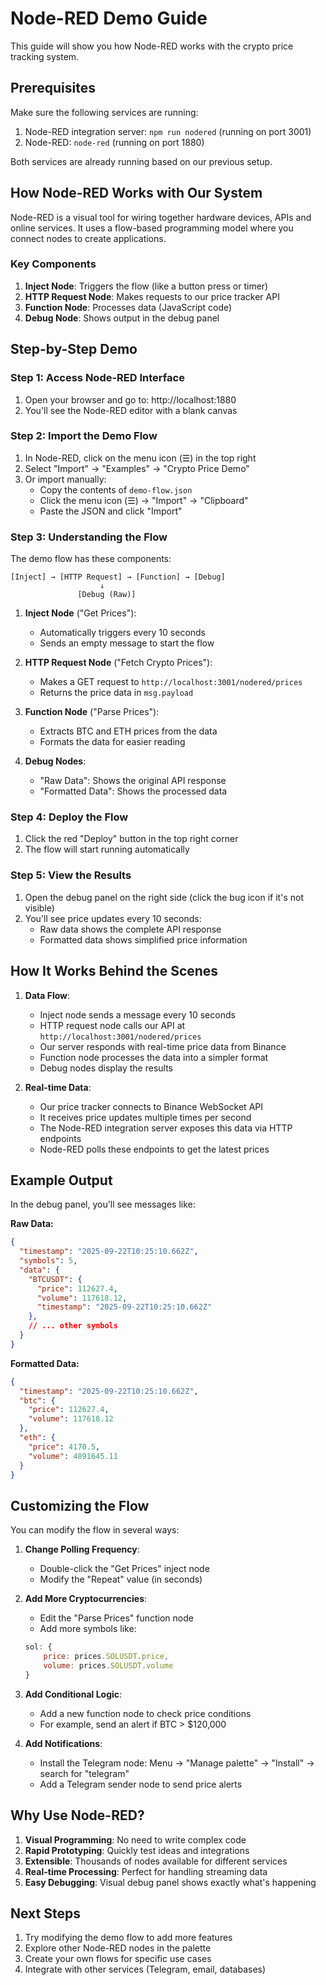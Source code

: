 # Node-RED Demo Guide

This guide will show you how Node-RED works with the crypto price tracking system.

## Prerequisites

Make sure the following services are running:
1. Node-RED integration server: `npm run nodered` (running on port 3001)
2. Node-RED: `node-red` (running on port 1880)

Both services are already running based on our previous setup.

## How Node-RED Works with Our System

Node-RED is a visual tool for wiring together hardware devices, APIs and online services. It uses a flow-based programming model where you connect nodes to create applications.

### Key Components

1. **Inject Node**: Triggers the flow (like a button press or timer)
2. **HTTP Request Node**: Makes requests to our price tracker API
3. **Function Node**: Processes data (JavaScript code)
4. **Debug Node**: Shows output in the debug panel

## Step-by-Step Demo

### Step 1: Access Node-RED Interface

1. Open your browser and go to: http://localhost:1880
2. You'll see the Node-RED editor with a blank canvas

### Step 2: Import the Demo Flow

1. In Node-RED, click on the menu icon (☰) in the top right
2. Select "Import" → "Examples" → "Crypto Price Demo"
3. Or import manually:
   - Copy the contents of `demo-flow.json`
   - Click the menu icon (☰) → "Import" → "Clipboard"
   - Paste the JSON and click "Import"

### Step 3: Understanding the Flow

The demo flow has these components:

```
[Inject] → [HTTP Request] → [Function] → [Debug]
                    ↓
               [Debug (Raw)]
```

1. **Inject Node** ("Get Prices"): 
   - Automatically triggers every 10 seconds
   - Sends an empty message to start the flow

2. **HTTP Request Node** ("Fetch Crypto Prices"):
   - Makes a GET request to `http://localhost:3001/nodered/prices`
   - Returns the price data in `msg.payload`

3. **Function Node** ("Parse Prices"):
   - Extracts BTC and ETH prices from the data
   - Formats the data for easier reading

4. **Debug Nodes**:
   - "Raw Data": Shows the original API response
   - "Formatted Data": Shows the processed data

### Step 4: Deploy the Flow

1. Click the red "Deploy" button in the top right corner
2. The flow will start running automatically

### Step 5: View the Results

1. Open the debug panel on the right side (click the bug icon if it's not visible)
2. You'll see price updates every 10 seconds:
   - Raw data shows the complete API response
   - Formatted data shows simplified price information

## How It Works Behind the Scenes

1. **Data Flow**:
   - Inject node sends a message every 10 seconds
   - HTTP request node calls our API at `http://localhost:3001/nodered/prices`
   - Our server responds with real-time price data from Binance
   - Function node processes the data into a simpler format
   - Debug nodes display the results

2. **Real-time Data**:
   - Our price tracker connects to Binance WebSocket API
   - It receives price updates multiple times per second
   - The Node-RED integration server exposes this data via HTTP endpoints
   - Node-RED polls these endpoints to get the latest prices

## Example Output

In the debug panel, you'll see messages like:

**Raw Data:**
```json
{
  "timestamp": "2025-09-22T10:25:10.662Z",
  "symbols": 5,
  "data": {
    "BTCUSDT": {
      "price": 112627.4,
      "volume": 117618.12,
      "timestamp": "2025-09-22T10:25:10.662Z"
    },
    // ... other symbols
  }
}
```

**Formatted Data:**
```json
{
  "timestamp": "2025-09-22T10:25:10.662Z",
  "btc": {
    "price": 112627.4,
    "volume": 117618.12
  },
  "eth": {
    "price": 4170.5,
    "volume": 4891645.11
  }
}
```

## Customizing the Flow

You can modify the flow in several ways:

1. **Change Polling Frequency**:
   - Double-click the "Get Prices" inject node
   - Modify the "Repeat" value (in seconds)

2. **Add More Cryptocurrencies**:
   - Edit the "Parse Prices" function node
   - Add more symbols like:
   ```javascript
   sol: {
       price: prices.SOLUSDT.price,
       volume: prices.SOLUSDT.volume
   }
   ```

3. **Add Conditional Logic**:
   - Add a new function node to check price conditions
   - For example, send an alert if BTC > $120,000

4. **Add Notifications**:
   - Install the Telegram node: Menu → "Manage palette" → "Install" → search for "telegram"
   - Add a Telegram sender node to send price alerts

## Why Use Node-RED?

1. **Visual Programming**: No need to write complex code
2. **Rapid Prototyping**: Quickly test ideas and integrations
3. **Extensible**: Thousands of nodes available for different services
4. **Real-time Processing**: Perfect for handling streaming data
5. **Easy Debugging**: Visual debug panel shows exactly what's happening

## Next Steps

1. Try modifying the demo flow to add more features
2. Explore other Node-RED nodes in the palette
3. Create your own flows for specific use cases
4. Integrate with other services (Telegram, email, databases)